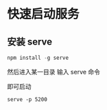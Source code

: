 # 快速启动服务
## 安装 serve

```js
npm install -g serve
```

然后进入某一目录
输入 serve 命令

即可启动

```
serve -p 5200
```








